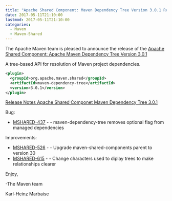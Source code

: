 ```yaml
---
title: "Apache Shared Component: Maven Dependency Tree Version 3.0.1 Released"
date: 2017-05-11T21:10:00
lastmod: 2017-05-11T21:10:00
categories:
  - Maven
  - Maven-Shared
---
```

The Apache Maven team is pleased to announce the release of the 
[Apache Shared Component: Apache Maven Dependency Tree Version 3.0.1](https://maven.apache.org/shared/maven-dependency-tree/)

A tree-based API for resolution of Maven project dependencies.

```xml
<plugin>
  <groupId>org.apache.maven.shared</groupId>
  <artifactId>maven-dependency-tree</artifactId>
  <version>3.0.1</version>
</plugin>
```

<!-- more -->

[Release Notes Apache Shared Componet Maven Dependency Tree 3.0.1](https://issues.apache.org/jira/secure/ReleaseNote.jspa?projectId=12317922&version=12333851)

Bug:

 * [MSHARED-437](https://issues.apache.org/jira/browse/MSHARED-437) - - maven-dependency-tree removes optional flag from managed dependencies

Improvements:

 * [MSHARED-526](https://issues.apache.org/jira/browse/MSHARED-526) - - Upgrade maven-shared-components parent to version 30
 * [MSHARED-615](https://issues.apache.org/jira/browse/MSHARED-615) - - Change characters used to diplay trees to make relationships clearer
 

Enjoy,

-The Maven team

Karl-Heinz Marbaise
